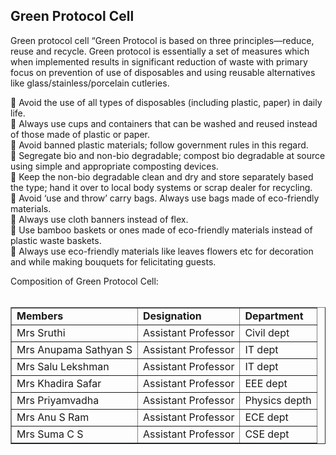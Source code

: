 <div align="left" class="contentDiv">
<h2>Green Protocol  Cell</h2>
<p>  
Green protocol cell
“Green Protocol is based on three principles—reduce, reuse and recycle. Green protocol is essentially a set of measures which when implemented results in significant reduction of waste with primary focus on prevention of use of disposables and using reusable alternatives like glass/stainless/porcelain cutleries.
</p>
<p>    Avoid the use of all types of disposables (including plastic, paper) in daily life.<br/>
   Always use cups and containers that can be washed and reused instead of those made of plastic or paper.<br/>
   Avoid banned plastic materials; follow government rules in this regard.<br/>
   Segregate bio and non-bio degradable; compost bio degradable at source using simple and appropriate composting devices.<br/>
   Keep the non-bio degradable clean and dry and store separately based the type; hand it over to local body systems or scrap dealer for recycling.<br/>
   Avoid ‘use and throw’ carry bags. Always use bags made of eco-friendly materials.<br/>
   Always use cloth banners instead of flex.<br/>
   Use bamboo baskets or ones made of eco-friendly materials instead of plastic waste baskets.<br/>
   Always use eco-friendly materials like leaves flowers etc for decoration and while making bouquets for felicitating guests.<br/>


Composition of Green Protocol Cell:<br/><br/>
<table border="1" cellpadding="8" style="border-collapse:collapse;">
<tr><td><strong> Members</strong></td><td><strong>Designation</strong></td><td><strong>Department</strong></td></tr>
<tr><td>Mrs Sruthi </td><td> Assistant Professor</td><td>Civil dept</td></tr>
<tr><td> Mrs Anupama Sathyan S  </td><td> Assistant  Professor </td><td>IT dept</td></tr>
<tr><td> Mrs Salu Lekshman </td><td> Assistant  Professor </td><td>IT dept</td></tr>
<tr><td> Mrs Khadira Safar</td><td> Assistant  Professor </td><td> EEE dept</td></tr>
<tr><td> Mrs Priyamvadha</td><td> Assistant  Professor </td><td> Physics depth</td></tr>
<tr><td> Mrs Anu S Ram</td><td> Assistant  Professor </td><td>ECE dept</td></tr>
<tr><td> Mrs Suma C S   </td><td> Assistant  Professor </td><td>CSE dept</td></tr>
</table>
</p></div>
